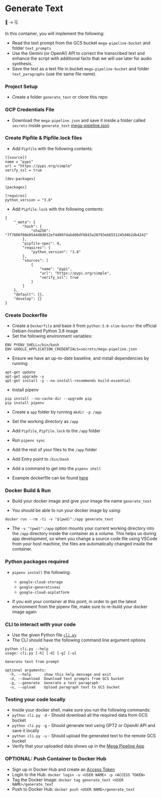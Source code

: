 # Generate Text

📝 &rightarrow; 🗒️ 

In this container, you will implement the following:
* Read the text prompt from the GCS bucket `mega-pipeline-bucket` and folder `text_prompts`
* Use the Gemini (or OpenAI) API to correct the transcribed text and enhance the script with additional facts that we will use later for audio synthesis.
* Save the text as a text file in bucket `mega-pipeline-bucket` and folder `text_paragraphs` (use the same file name).

### Project Setup

* Create a folder `generate_text` or clone this repo

### GCP Credentials File
* Download the `mega-pipeline.json` and save it inside a folder called `secrets` inside `generate_text`
<a href="https://static.us.edusercontent.com/files/mlca0YEYdvkWPNEowJ0o4hOd" download>mega-pipeline.json</a>

### Create Pipfile & Pipfile.lock files
* Add `Pipfile` with the following contents:
```
[[source]]
name = "pypi"
url = "https://pypi.org/simple"
verify_ssl = true

[dev-packages]

[packages]

[requires]
python_version = "3.8"
```

* Add `Pipfile.lock` with the following contents:
```
{
    "_meta": {
        "hash": {
            "sha256": "7f7606f08e0544d8d012ef4d097dabdd6df6843a28793eb6551245d4b2db4242"
        },
        "pipfile-spec": 6,
        "requires": {
            "python_version": "3.8"
        },
        "sources": [
            {
                "name": "pypi",
                "url": "https://pypi.org/simple",
                "verify_ssl": true
            }
        ]
    },
    "default": {},
    "develop": {}
}
```

### Create Dockerfile
* Create a `Dockerfile` and base it from `python:3.8-slim-buster` the official Debian-hosted Python 3.8 image
* Set the following environment variables:
```
ENV PYENV_SHELL=/bin/bash
ENV GOOGLE_APPLICATION_CREDENTIALS=secrets/mega-pipeline.json
```

* Ensure we have an up-to-date baseline, and install dependencies by running
```
apt-get update
apt-get upgrade -y
apt-get install -y --no-install-recommends build-essential
```

* Install pipenv
```
pip install --no-cache-dir --upgrade pip
pip install pipenv
```
* Create a `app` folder by running `mkdir -p /app`

* Set the working directory as `/app`
* Add `Pipfile`, `Pipfile.lock` to the `/app` folder
* Run `pipenv sync`

* Add the rest of your files to the `/app` folder
* Add Entry point to `/bin/bash`
* Add a command to get into the `pipenv shell`

* Example dockerfile can be found [here](https://github.com/dlops-io/mega-pipeline#sample-dockerfile)

### Docker Build & Run
* Build your docker image and give your image the name `generate_text`

* You should be able to run your docker image by using:
```
docker run --rm -ti -v "$(pwd)":/app generate_text
```
* The `-v "(pwd)":/app` option mounts your current working directory into the `/app` directory inside the container as a volume. This helps us during app development, so when you change a source code file using VSCode from your host machine, the files are automatically changed inside the container.

### Python packages required
* `pipenv install` the following:
  - `google-cloud-storage`
  - `google-generativeai`
  - `google-cloud-aiplatform`

* If you exit your container at this point, in order to get the latest environment from the pipenv file, make sure to re-build your docker image again

### CLI to interact with your code
* Use the given Python file [`cli.py`](https://github.com/dlops-io/mega-pipeline/blob/main/generate_text/cli.py)
* The CLI should have the following command line argument options
```
python cli.py --help
usage: cli.py [-h] [-d] [-g] [-u]

Generate text from prompt

optional arguments:
  -h, --help      show this help message and exit
  -d, --download  Download text prompts from GCS bucket
  -g, --generate  Generate a text paragraph
  -u, --upload    Upload paragraph text to GCS bucket
```

### Testing your code locally
* Inside your docker shell, make sure you run the following commands:
* `python cli.py -d` - Should download all the required data from GCS bucket
* `python cli.py -g` - Should generate text using GPT2 or OpenAI API and save it locally
* `python cli.py -u` - Should upload the generated text to the remote GCS bucket
* Verify that your uploaded data shows up in the [Mega Pipeline App](https://ac215-mega-pipeline.dlops.io/)

### OPTIONAL: Push Container to Docker Hub
* Sign up in Docker Hub and create an [Access Token](https://hub.docker.com/settings/security)
* Login to the Hub: `docker login -u <USER NAME> -p <ACCESS TOKEN>`
* Tag the Docker Image: `docker tag generate_text <USER NAME>/generate_text`
* Push to Docker Hub: `docker push <USER NAME>/generate_text`
